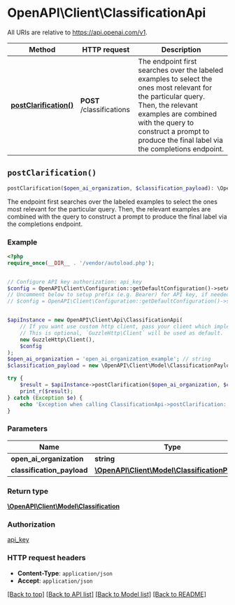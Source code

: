 # OpenAPI\Client\ClassificationApi

All URIs are relative to https://api.openai.com/v1.

Method | HTTP request | Description
------------- | ------------- | -------------
[**postClarification()**](ClassificationApi.md#postClarification) | **POST** /classifications | The endpoint first searches over the labeled examples to select the ones most relevant for the particular query. Then, the relevant examples are combined with the query to construct a prompt to produce the final label via the completions endpoint.


## `postClarification()`

```php
postClarification($open_ai_organization, $classification_payload): \OpenAPI\Client\Model\Classification
```

The endpoint first searches over the labeled examples to select the ones most relevant for the particular query. Then, the relevant examples are combined with the query to construct a prompt to produce the final label via the completions endpoint.

### Example

```php
<?php
require_once(__DIR__ . '/vendor/autoload.php');


// Configure API key authorization: api_key
$config = OpenAPI\Client\Configuration::getDefaultConfiguration()->setApiKey('Authorization', 'YOUR_API_KEY');
// Uncomment below to setup prefix (e.g. Bearer) for API key, if needed
// $config = OpenAPI\Client\Configuration::getDefaultConfiguration()->setApiKeyPrefix('Authorization', 'Bearer');


$apiInstance = new OpenAPI\Client\Api\ClassificationApi(
    // If you want use custom http client, pass your client which implements `GuzzleHttp\ClientInterface`.
    // This is optional, `GuzzleHttp\Client` will be used as default.
    new GuzzleHttp\Client(),
    $config
);
$open_ai_organization = 'open_ai_organization_example'; // string
$classification_payload = new \OpenAPI\Client\Model\ClassificationPayload(); // \OpenAPI\Client\Model\ClassificationPayload

try {
    $result = $apiInstance->postClarification($open_ai_organization, $classification_payload);
    print_r($result);
} catch (Exception $e) {
    echo 'Exception when calling ClassificationApi->postClarification: ', $e->getMessage(), PHP_EOL;
}
```

### Parameters

Name | Type | Description  | Notes
------------- | ------------- | ------------- | -------------
 **open_ai_organization** | **string**|  | [optional]
 **classification_payload** | [**\OpenAPI\Client\Model\ClassificationPayload**](../Model/ClassificationPayload.md)|  | [optional]

### Return type

[**\OpenAPI\Client\Model\Classification**](../Model/Classification.md)

### Authorization

[api_key](../../README.md#api_key)

### HTTP request headers

- **Content-Type**: `application/json`
- **Accept**: `application/json`

[[Back to top]](#) [[Back to API list]](../../README.md#endpoints)
[[Back to Model list]](../../README.md#models)
[[Back to README]](../../README.md)
